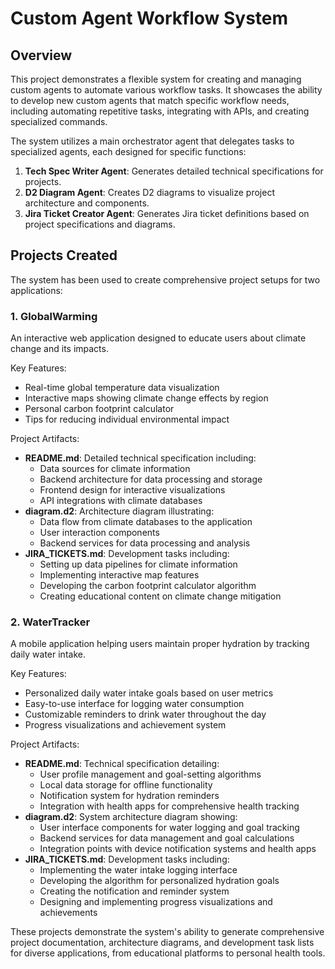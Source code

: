 # Custom Agent Workflow System

## Overview

This project demonstrates a flexible system for creating and managing custom agents to automate various workflow tasks. It showcases the ability to develop new custom agents that match specific workflow needs, including automating repetitive tasks, integrating with APIs, and creating specialized commands.

The system utilizes a main orchestrator agent that delegates tasks to specialized agents, each designed for specific functions:

1. **Tech Spec Writer Agent**: Generates detailed technical specifications for projects.
2. **D2 Diagram Agent**: Creates D2 diagrams to visualize project architecture and components.
3. **Jira Ticket Creator Agent**: Generates Jira ticket definitions based on project specifications and diagrams.

## Projects Created

The system has been used to create comprehensive project setups for two applications:

### 1. GlobalWarming

An interactive web application designed to educate users about climate change and its impacts.

Key Features:

- Real-time global temperature data visualization
- Interactive maps showing climate change effects by region
- Personal carbon footprint calculator
- Tips for reducing individual environmental impact

Project Artifacts:

- **README.md**: Detailed technical specification including:
  - Data sources for climate information
  - Backend architecture for data processing and storage
  - Frontend design for interactive visualizations
  - API integrations with climate databases
- **diagram.d2**: Architecture diagram illustrating:
  - Data flow from climate databases to the application
  - User interaction components
  - Backend services for data processing and analysis
- **JIRA_TICKETS.md**: Development tasks including:
  - Setting up data pipelines for climate information
  - Implementing interactive map features
  - Developing the carbon footprint calculator algorithm
  - Creating educational content on climate change mitigation

### 2. WaterTracker

A mobile application helping users maintain proper hydration by tracking daily water intake.

Key Features:

- Personalized daily water intake goals based on user metrics
- Easy-to-use interface for logging water consumption
- Customizable reminders to drink water throughout the day
- Progress visualizations and achievement system

Project Artifacts:

- **README.md**: Technical specification detailing:
  - User profile management and goal-setting algorithms
  - Local data storage for offline functionality
  - Notification system for hydration reminders
  - Integration with health apps for comprehensive health tracking
- **diagram.d2**: System architecture diagram showing:
  - User interface components for water logging and goal tracking
  - Backend services for data management and goal calculations
  - Integration points with device notification systems and health apps
- **JIRA_TICKETS.md**: Development tasks including:
  - Implementing the water intake logging interface
  - Developing the algorithm for personalized hydration goals
  - Creating the notification and reminder system
  - Designing and implementing progress visualizations and achievements

These projects demonstrate the system's ability to generate comprehensive project documentation, architecture diagrams, and development task lists for diverse applications, from educational platforms to personal health tools.
